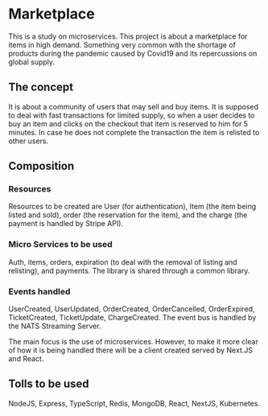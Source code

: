 # Marketplace

This is a study on microservices. This project is about a marketplace for items in high demand. Something very common with the shortage of products during the pandemic caused by Covid19 and its repercussions on global supply.

## The concept

It is about a community of users that may sell and buy items. It is supposed to deal with fast transactions for limited supply, so when a user decides to buy an item and clicks on the checkout that item is reserved to him for 5 minutes. In case he does not complete the transaction the item is relisted to other users.

## Composition

### Resources

Resources to be created are User (for authentication), Item (the item being listed and sold), order (the reservation for the item), and the charge (the payment is handled by Stripe API).

### Micro Services to be used

Auth, items, orders, expiration (to deal with the removal of listing and relisting), and payments. The library is shared through a common library.

### Events handled

UserCreated, UserUpdated, OrderCreated, OrderCancelled, OrderExpired, TicketCreated, TicketUpdate, ChargeCreated. The event bus is handled by the NATS Streaming Server.

The main focus is the use of microservices. However, to make it more clear of how it is being handled there will be a client created served by Next.JS and React.

## Tolls to be used

NodeJS, Express, TypeScript, Redis, MongoDB, React, NextJS, Kubernetes.
